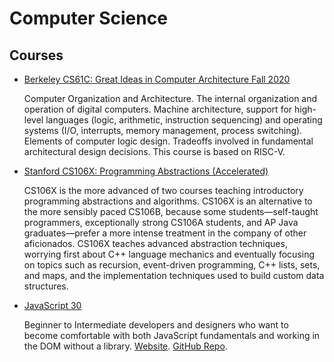 # Computer Science


## Courses

* [Berkeley CS61C: Great Ideas in Computer Architecture Fall 2020](Berkeley-CS61C-Great-Ideas-in-Computer-Architecture/)

    Computer Organization and Architecture. The internal organization and operation of digital computers. Machine architecture, support for high-level languages (logic, arithmetic, instruction sequencing) and operating systems (I/O, interrupts, memory management, process switching). Elements of computer logic design. Tradeoffs involved in fundamental architectural design decisions. This course is based on RISC-V.

* [Stanford CS106X: Programming Abstractions (Accelerated)](Stanford-CS106X-Programming-Abstractions-in-CPP-2019-Fall/)

    CS106X is the more advanced of two courses teaching introductory programming abstractions and algorithms. CS106X is an alternative to the more sensibly paced CS106B, because some students—self-taught programmers, exceptionally strong CS106A students, and AP Java graduates—prefer a more intense treatment in the company of other aficionados. CS106X teaches advanced abstraction techniques, worrying first about C++ language mechanics and eventually focusing on topics such as recursion, event-driven programming, C++ lists, sets, and maps, and the implementation techniques used to build custom data structures.

* [JavaScript 30](JavaScript30/)

    Beginner to Intermediate developers and designers who want to become comfortable with both JavaScript fundamentals and working in the DOM without a library. [Website](https://javascript30.com/). [GitHub Repo](https://github.com/wesbos/JavaScript30).
